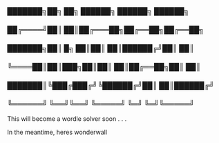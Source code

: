 
### ███████╗██╗    ██╗ ██████╗ ██████╗ ██████╗ 
### ██╔════╝██║    ██║██╔═══██╗██╔══██╗██╔══██╗
### ███████╗██║ █╗ ██║██║   ██║██████╔╝██║  ██║
### ╚════██║██║███╗██║██║   ██║██╔══██╗██║  ██║
### ███████║╚███╔███╔╝╚██████╔╝██║  ██║██████╔╝
### ╚══════╝ ╚══╝╚══╝  ╚═════╝ ╚═╝  ╚═╝╚═════╝ 


This will become a wordle solver soon . . .

In the meantime, heres wonderwall
